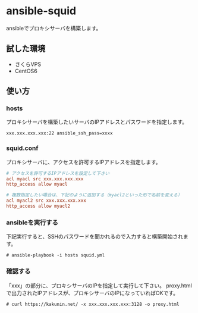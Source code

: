 # ansible-squid

ansibleでプロキシサーバを構築します。

## 試した環境

- さくらVPS
- CentOS6

## 使い方

### hosts

プロキシサーバを構築したいサーバのIPアドレスとパスワードを指定します。

```hosts
xxx.xxx.xxx.xxx:22 ansible_ssh_pass=xxxx
```

### squid.conf

プロキシサーバに、アクセスを許可するIPアドレスを指定します。

```squid.conf
# アクセスを許可するIPアドレスを設定して下さい
acl myacl src xxx.xxx.xxx.xxx
http_access allow myacl

# 複数指定したい場合は、下記のように追加する（myacl2といった形で名前を変える）
acl myacl2 src xxx.xxx.xxx.xxx
http_access allow myacl2
```

### ansibleを実行する

下記実行すると、SSHのパスワードを聞かれるので入力すると構築開始されます。

```
# ansible-playbook -i hosts squid.yml
```

### 確認する

「xxx」の部分に、プロキシサーバのIPを指定して実行して下さい。
proxy.htmlで出力されたIPアドレスが、プロキシサーバのIPになっていればOKです。

```
# curl https://kakunin.net/ -x xxx.xxx.xxx.xxx:3128 -o proxy.html
```